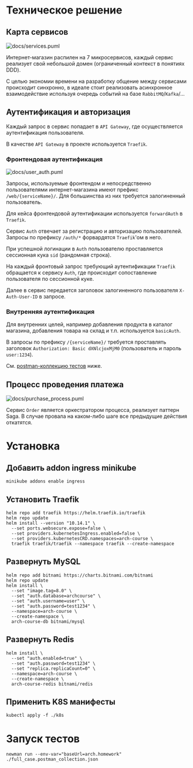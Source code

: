 # Техническое решение

## Карта сервисов

![docs/services.puml](http://www.plantuml.com/plantuml/proxy?fmt=svg&src=https://raw.githubusercontent.com/klwxsrx/arch-course-project/master/docs/services.puml)

Интернет-магазин распилен на 7 микросервисов, каждый сервис реализует свой небольшой домен (ограниченный контекст в понятиях DDD).

С целью экономии времени на разработку общение между сервисами происходит синхронно, в идеале стоит реализовать асинхронное взаимодействие используя очередь событий на базе `RabbitMQ`/`Kafka`/... 



## Аутентификация и авторизация

Каждый запрос в сервис попадает в `API Gateway`, где осуществляется аутентификация пользователя.

В качестве `API Gateway` в проекте используется `Traefik`.

### Фронтендовая аутентификация

![docs/user_auth.puml](http://www.plantuml.com/plantuml/proxy?fmt=svg&src=https://raw.githubusercontent.com/klwxsrx/arch-course-project/master/docs/user_auth.puml)

Запросы, используемые фронтендом и непосредственно пользователями интернет-магазина имеют префикс `/web/{serviceName}/`.
Для большинства из них требуется залогиненный пользователь.

Для кейса фронтендовой аутентификации используется `forwardAuth` в `Traefik`.

Сервис `Auth` отвечает за регистрацию и авторизацию пользователей.
Запросы по префиксу `/auth/*` форвардятся `Traefik`'ом в него.

При успешной логинации в `Auth` пользователю проставляется сессионная кука `sid` (рандомная строка).

На каждый фронтовый запрос требующий аутентификации `Traefik` обращается к сервису `Auth`, где происходит сопоставление пользователя по сессионной куке.

Далее в сервис передается заголовок залогиненного пользователя `X-Auth-User-ID` в запросе.

### Внутренняя аутентификация

Для внутренних целей, например добавления продукта в каталог магазина, добавления товара на склад и т.п. используется `basicAuth`.

В запросы по префиксу `/{serviceName}/` требуется проставлять заголовок `Authorization: Basic dXNlcjoxMjM0` (пользователь и пароль `user:1234`).

См. [postman-коллекцию тестов](https://github.com/klwxsrx/arch-course-project#запуск-тестов) ниже.

## Процесс проведения платежа

![docs/purchase_process.puml](http://www.plantuml.com/plantuml/proxy?fmt=svg&src=https://raw.githubusercontent.com/klwxsrx/arch-course-project/master/docs/purchase_process.puml)

Сервис `Order` является оркестратором процесса, реализует паттерн Saga. В случае провала на каком-либо шаге все предыдущие действия откатятся.

# Установка

## Добавить addon ingress minikube

```shell
minikube addons enable ingress
```

## Установить Traefik

```shell
helm repo add traefik https://helm.traefik.io/traefik
helm repo update
helm install --version "10.14.1" \
  --set ports.websecure.expose=false \
  --set providers.kubernetesIngress.enabled=false \
  --set providers.kubernetesCRD.namespaces=arch-course \
  traefik traefik/traefik --namespace traefik --create-namespace
```

## Развернуть MySQL

```shell
helm repo add bitnami https://charts.bitnami.com/bitnami
helm repo update
helm install \
  --set "image.tag=8.0" \
  --set "auth.database=archcourse" \
  --set "auth.username=user" \
  --set "auth.password=test1234" \
  --namespace=arch-course \
  --create-namespace \
  arch-course-db bitnami/mysql
```

## Развернуть Redis

```shell
helm install \
  --set "auth.enabled=true" \
  --set "auth.password=test1234" \
  --set "replica.replicaCount=0" \
  --namespace=arch-course \
  --create-namespace \
  arch-course-redis bitnami/redis
```

## Применить K8S манифесты

```shell
kubectl apply -f ./k8s
```

# Запуск тестов

```shell
newman run --env-var="baseUrl=arch.homework" ./full_case.postman_collection.json
```